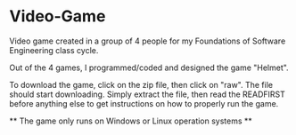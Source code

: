 Video-Game
==========

Video game created in a group of 4 people for my Foundations of Software Engineering class cycle.

Out of the 4 games, I programmed/coded and designed the game "Helmet".

To download the game, click on the zip file, then click on "raw".  The file should start downloading.  Simply extract the file, then read the READFIRST before anything else to get instructions on how to properly run the game.

** The game only runs on Windows or Linux operation systems **



